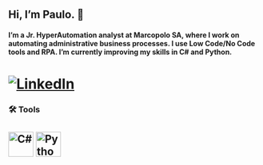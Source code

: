 ## Hi, I’m Paulo. 👋

#### I’m a Jr. HyperAutomation analyst at Marcopolo SA, where I work on automating administrative business processes. I use Low Code/No Code tools and RPA. I’m currently improving my skills in C# and Python.

# [![LinkedIn](https://img.shields.io/badge/LinkedIn-0077B5?style=flat&logo=linkedin&logoColor=white)](https://[www.linkedin.com/in/seu-perfil](https://www.linkedin.com/in/paulo-roberto-costa-santos-3563292b1/))

### 🛠️ Tools
## <img src="https://cdn.jsdelivr.net/gh/devicons/devicon/icons/csharp/csharp-original.svg" alt="C#" width="50" height="50" /> <img src="https://cdn.jsdelivr.net/gh/devicons/devicon/icons/python/python-original.svg" alt="Python" width="50" height="50" /> 
